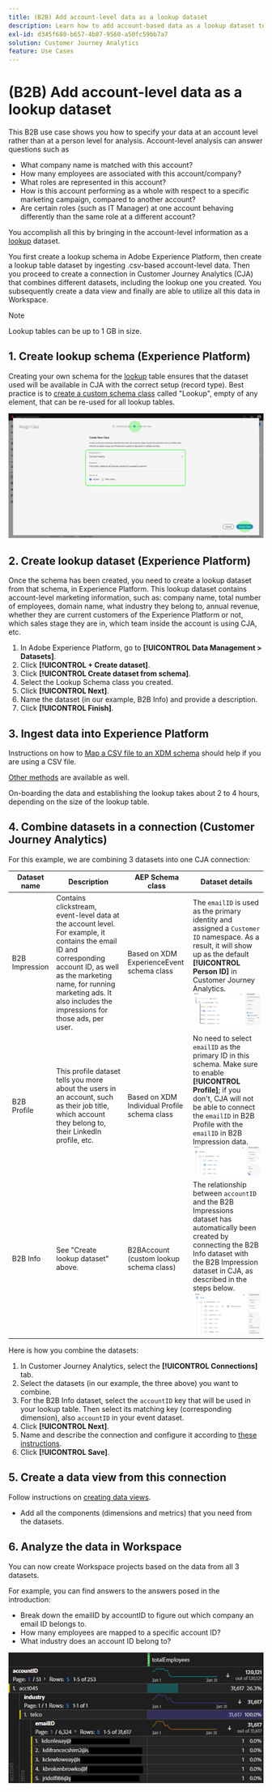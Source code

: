 ```yaml
---
title: (B2B) Add account-level data as a lookup dataset
description: Learn how to add account-based data as a lookup dataset to CJA
exl-id: d345f680-b657-4b87-9560-a50fc59bb7a7
solution: Customer Journey Analytics
feature: Use Cases
---
```

# (B2B) Add account-level data as a lookup dataset

This B2B use case shows you how to specify your data at an account level rather than at a person level for analysis. Account-level analysis can answer questions such as

* What company name is matched with this account?
* How many employees are associated with this account/company?
* What roles are represented in this account?
* How is this account performing as a whole with respect to a specific marketing campaign, compared to another account?
* Are certain roles (such as IT Manager) at one account behaving differently than the same role at a different account?

You accomplish all this by bringing in the account-level information as a [lookup](/help/getting-started/cja-glossary.md) dataset. 

You first create a lookup schema in Adobe Experience Platform, then create a lookup table dataset by ingesting .csv-based account-level data. Then you proceed to create a connection in Customer Journey Analytics (CJA) that combines different datasets, including the lookup one you created. You subsequently create a data view and finally are able to utilize all this data in Workspace.

>[!NOTE]
>
>Lookup tables can be up to 1 GB in size.

## 1. Create lookup schema (Experience Platform)

Creating your own schema for the [lookup](/help/getting-started/cja-glossary.md) table ensures that the dataset used will be available in CJA with the correct setup (record type). Best practice is to [create a custom schema class](https://experienceleague.adobe.com/docs/experience-platform/xdm/tutorials/create-schema-ui.html#create-new-class) called "Lookup", empty of any element, that can be re-used for all lookup tables.

![](../assets/create-new-class.png)

## 2. Create lookup dataset (Experience Platform)

Once the schema has been created, you need to create a lookup dataset from that schema, in Experience Platform. This lookup dataset contains account-level marketing information, such as: company name, total number of employees, domain name, what industry they belong to, annual revenue, whether they are current customers of the Experience Platform or not, which sales stage they are in, which team inside the account is using CJA, etc.

1. In Adobe Experience Platform, go to **[!UICONTROL Data Management > Datasets]**.
1. Click **[!UICONTROL + Create dataset]**.
1. Click **[!UICONTROL Create dataset from schema]**.
1. Select the Lookup Schema class you created.
1. Click **[!UICONTROL Next]**.
1. Name the dataset (in our example, B2B Info) and provide a description.
1. Click **[!UICONTROL Finish]**.

## 3. Ingest data into Experience Platform

Instructions on how to [Map a CSV file to an XDM schema](https://experienceleague.adobe.com/docs/experience-platform/ingestion/tutorials/map-a-csv-file.html) should help if you are using a CSV file.

[Other methods](https://experienceleague.adobe.com/docs/experience-platform/ingestion/home.html) are available as well.

On-boarding the data and establishing the lookup takes about 2 to 4 hours, depending on the size of the lookup table.

## 4. Combine datasets in a connection (Customer Journey Analytics)

For this example, we are combining 3 datasets into one CJA connection:

| Dataset name | Description | AEP Schema class | Dataset details |
| --- | --- | --- | --- |
| B2B Impression | Contains clickstream, event-level data at the account level. For example, it contains the email ID and corresponding account ID, as well as the marketing name, for running marketing ads. It also includes the impressions for those ads, per user. | Based on XDM ExperienceEvent schema class | The `emailID` is used as the primary identity and assigned a `Customer ID` namespace. As a result, it will show up as the default **[!UICONTROL Person ID]** in Customer Journey Analytics. ![Impressions](../assets/impressions-mixins.png) |
| B2B Profile | This profile dataset tells you more about the users in an account, such as their job title, which account they belong to, their LinkedIn profile, etc. | Based on XDM Individual Profile schema class | No need to select `emailID` as the primary ID in this schema. Make sure to enable **[!UICONTROL Profile]**; if you don't, CJA will not be able to connect the `emailID` in B2B Profile with the `emailID` in B2B Impression data. ![Profile](../assets/profile-mixins.png) |
| B2B Info | See "Create lookup dataset" above. | B2BAccount (custom lookup schema class) | The relationship between `accountID` and the B2B Impressions dataset has automatically been created by connecting the B2B Info dataset with the B2B Impression dataset in CJA, as described in the steps below. ![Lookup](../assets/lookup-mixins.png) |

Here is how you combine the datasets:

1. In Customer Journey Analytics, select the **[!UICONTROL Connections]** tab.
1. Select the datasets (in our example, the three above) you want to combine.
1. For the B2B Info dataset, select the `accountID` key that will be used in your lookup table. Then select its matching key (corresponding dimension), also `accountID` in your event dataset.
1. Click **[!UICONTROL Next]**.
1. Name and describe the connection and configure it according to [these instructions](/help/connections/create-connection.md).
1. Click **[!UICONTROL Save]**. 

## 5. Create a data view from this connection

Follow instructions on [creating data views](/help/data-views/create-dataview.md).

* Add all the components (dimensions and metrics) that you need from the datasets.

## 6. Analyze the data in Workspace

You can now create Workspace projects based on the data from all 3 datasets.

For example, you can find answers to the answers posed in the introduction:

* Break down the emailID by accountID to figure out which company an email ID belongs to.
* How many employees are mapped to a specific account ID?
* What industry does an account ID belong to?

![project-lookup2](assets/analyze.png)
